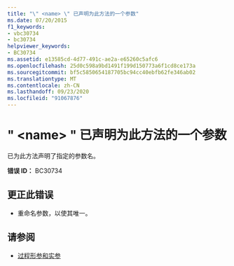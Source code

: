 ```yaml
---
title: "\" <name> \" 已声明为此方法的一个参数"
ms.date: 07/20/2015
f1_keywords:
- vbc30734
- bc30734
helpviewer_keywords:
- BC30734
ms.assetid: e13585cd-4d77-491c-ae2a-e65260c5afc6
ms.openlocfilehash: 25d0c598a9bd1491f199d150773a6f1cd8ce173a
ms.sourcegitcommit: bf5c5850654187705bc94cc40ebfb62fe346ab02
ms.translationtype: MT
ms.contentlocale: zh-CN
ms.lasthandoff: 09/23/2020
ms.locfileid: "91067876"
---
```

# <a name="name-is-already-declared-as-a-parameter-of-this-method"></a>" \<name> " 已声明为此方法的一个参数

已为此方法声明了指定的参数名。  
  
 **错误 ID：** BC30734  
  
## <a name="to-correct-this-error"></a>更正此错误  
  
- 重命名参数，以使其唯一。  
  
## <a name="see-also"></a>请参阅

- [过程形参和实参](../programming-guide/language-features/procedures/procedure-parameters-and-arguments.md)
